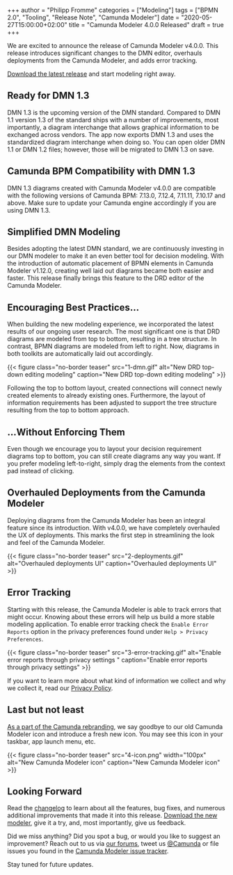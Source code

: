 +++
author = "Philipp Fromme"
categories = ["Modeling"]
tags = ["BPMN 2.0", "Tooling", "Release Note", "Camunda Modeler"]
date = "2020-05-27T15:00:00+02:00"
title = "Camunda Modeler 4.0.0 Released"
draft = true
+++

We are excited to announce the release of Camunda Modeler v4.0.0. This release introduces significant changes to the DMN editor, overhauls deployments from the Camunda Modeler, and adds error tracking.

[Download the latest release](https://downloads.camunda.cloud/release/camunda-modeler/4.0.0-alpha.1/) and start modeling right away.

<!--more-->

## Ready for DMN 1.3

DMN 1.3 is the upcoming version of the DMN standard. Compared to DMN 1.1 version 1.3 of the standard ships with a number of improvements, most importantly, a diagram interchange that allows graphical information to be exchanged across vendors.
The app now exports DMN 1.3 and uses the standardized diagram interchange when doing so. You can open older DMN 1.1 or DMN 1.2 files; however, those will be migrated to DMN 1.3 on save.

## Camunda BPM Compatibility with DMN 1.3

DMN 1.3 diagrams created with Camunda Modeler v4.0.0 are compatible with the following versions of Camunda BPM: 7.13.0, 7.12.4, 7.11.11, 7.10.17 and above. Make sure to update your Camunda engine accordingly if you are using DMN 1.3.

## Simplified DMN Modeling

Besides adopting the latest DMN standard, we are continuously investing in our DMN modeler to make it an even better tool for decision modeling. With the introduction of automatic placement of BPMN elements in Camunda Modeler v1.12.0, creating well laid out diagrams became both easier and faster. This release finally brings this feature to the DRD editor of the Camunda Modeler.

## Encouraging Best Practices...

When building the new modeling experience, we incorporated the latest results of our ongoing user research. The most significant one is that DRD diagrams are modeled from top to bottom, resulting in a tree structure. In contrast, BPMN diagrams are modeled from left to right. Now, diagrams in both toolkits are automatically laid out accordingly.

{{< figure class="no-border teaser" src="1-dmn.gif" alt="New DRD top-down editing modeling" caption="New DRD top-down editing modeling" >}}

Following the top to bottom layout, created connections will connect newly created elements to already existing ones. Furthermore, the layout of information requirements has been adjusted to support the tree structure resulting from the top to bottom approach.

## ...Without Enforcing Them

Even though we encourage you to layout your decision requirement diagrams top to bottom, you can still create diagrams any way you want. If you prefer modeling left-to-right, simply drag the elements from the context pad instead of clicking.

## Overhauled Deployments from the Camunda Modeler

Deploying diagrams from the Camunda Modeler has been an integral feature since its introduction. With v4.0.0, we have completely overhauled the UX of deployments. This marks the first step in streamlining the look and feel of the Camunda Modeler.

{{< figure class="no-border teaser" src="2-deployments.gif" alt="Overhauled deployments UI" caption="Overhauled deployments UI" >}}

## Error Tracking

Starting with this release, the Camunda Modeler is able to track errors that might occur. Knowing about these errors will help us build a more stable modeling application. To enable error tracking check the `Enable Error Reports` option in the privacy preferences found under `Help > Privacy Preferences`.

{{< figure class="no-border teaser" src="3-error-tracking.gif" alt="Enable error reports through privacy settings " caption="Enable error reports through privacy settings" >}}

If you want to learn more about what kind of information we collect and why we collect it, read our [Privacy Policy](https://camunda.com/legal/privacy/).

## Last but not least

[As a part of the Camunda rebranding](https://blog.camunda.com/post/2020/01/something-bold-something-new-fresh-look/), we say goodbye to our old Camunda Modeler icon and introduce a fresh new icon. You may see this icon in your taskbar, app launch menu, etc.

{{< figure class="no-border teaser" src="4-icon.png" width="100px" alt="New Camunda Modeler icon" caption="New Camunda Modeler icon" >}}

## Looking Forward

Read the [changelog](https://github.com/camunda/camunda-modeler/blob/master/CHANGELOG.md) to learn about all the features, bug fixes, and numerous additional improvements that made it into this release. [Download the new modeler](https://camunda.com/download/modeler/), give it a try, and, most importantly, give us feedback.

Did we miss anything? Did you spot a bug, or would you like to suggest an improvement? Reach out to us via [our forums](https://forum.camunda.org/c/modeler), tweet us [@Camunda](https://twitter.com/Camunda) or file issues you found in the [Camunda Modeler issue tracker](https://github.com/camunda/camunda-modeler/issues/new/choose).

Stay tuned for future updates.

